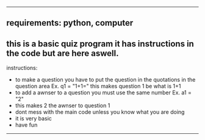 -------
requirements: python, computer
-------
this is a basic quiz program
it has instructions in the code but are here aswell.
------
instructions:
- to make a question you have to put the question in the quotations in the question area
  Ex. q1 = "1+1="
  this makes question 1 be what is 1+1
- to add a awnser to a question you must use the same number
  Ex. a1 = "2"
- this makes 2 the awnser to question 1
- dont mess with the main code unless you know what you are doing
- it is very basic
- have fun
-----------
